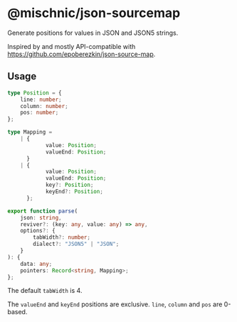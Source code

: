 # @mischnic/json-sourcemap

Generate positions for values in JSON and JSON5 strings.

Inspired by and mostly API-compatible with https://github.com/epoberezkin/json-source-map.

## Usage

```ts
type Position = {
	line: number;
	column: number;
	pos: number;
};

type Mapping =
	| {
			value: Position;
			valueEnd: Position;
	  }
	| {
			value: Position;
			valueEnd: Position;
			key?: Position;
			keyEnd?: Position;
	  };

export function parse(
	json: string,
	reviver?: (key: any, value: any) => any,
	options?: {
		tabWidth?: number;
		dialect?: "JSON5" | "JSON";
	}
): {
	data: any;
	pointers: Record<string, Mapping>;
};
```

The default `tabWidth` is 4.

The `valueEnd` and `keyEnd` positions are exclusive. `line`, `column` and `pos` are 0-based.
